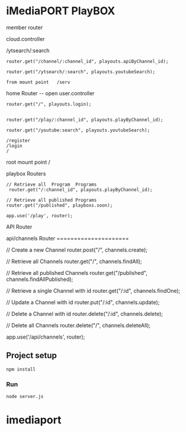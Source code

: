# iMediaPORT PlayBOX

    
member router

cloud.controller

/ytsearch/:search

    router.get("/channel/:channel_id", playouts.apiByChannel_id);
 
    router.get("/ytsearch/:search", playouts.youtubeSearch);

    from mount point   /serv 


 home Router -- open
    user.controller

    router.get("/", playouts.login);
  

    router.get("/play/:channel_id", playouts.playByChannel_id);
  
    router.get("/youtube:search", playouts.youtubeSearch);

    /register
    /login
    /


   root mount point  / 


playbox Routers

    // Retrieve all  Program  Programs
     router.get("/:channel_id", playouts.playByChannel_id);
  
    // Retrieve all published Programs
    router.get("/published", playboxs.soon);
  
    app.use('/play', router);


API Router



api/channels Router =====================

  // Create a new Channel
  router.post("/", channels.create);

  // Retrieve all Channels
  router.get("/", channels.findAll);

  // Retrieve all published Channels
  router.get("/published", channels.findAllPublished);

  // Retrieve a single Channel with id
  router.get("/:id", channels.findOne);

  // Update a Channel with id
  router.put("/:id", channels.update);

  // Delete a Channel with id
  router.delete("/:id", channels.delete);

  // Delete all Channels
  router.delete("/", channels.deleteAll);

  app.use('/api/channels', router);




## Project setup
```
npm install
```

### Run
```
node server.js
```
# imediaport
